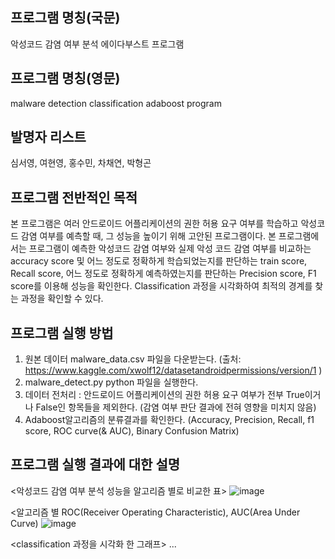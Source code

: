 ## 프로그램 명칭(국문)
악성코드 감염 여부 분석 에이다부스트 프로그램

## 프로그램 명칭(영문)
malware detection classification adaboost program

## 발명자 리스트
심서영, 여현영, 홍수민, 차채연, 박형곤

## 프로그램 전반적인 목적
본 프로그램은 여러 안드로이드 어플리케이션의 권한 허용 요구 여부를 학습하고 악성코드 감염 여부를 예측할 때, 그 성능을 높이기 위해 고안된 프로그램이다. 본 프로그램에서는 프로그램이 예측한 악성코드 감염 여부와 실제 악성 코드 감염 여부를 비교하는 accuracy score 및 어느 정도로 정확하게 학습되었는지를 판단하는 train score, Recall score, 어느 정도로 정확하게 예측하였는지를 판단하는 Precision score, F1 score를 이용해 성능을 확인한다. Classification 과정을 시각화하여 최적의 경계를 찾는 과정을 확인할 수 있다.

## 프로그램 실행 방법
1. 원본 데이터 malware_data.csv 파일을 다운받는다. (출처: https://www.kaggle.com/xwolf12/datasetandroidpermissions/version/1 )
2. malware_detect.py python 파일을 실행한다.
3. 데이터 전처리 : 안드로이드 어플리케이션의 권한 허용 요구 여부가 전부 True이거나 False인 항목들을 제외한다. (감염 여부 판단 결과에 전혀 영향을 미치지 않음)
4. Adaboost알고리즘의 분류결과를 확인한다.
(Accuracy, Precision, Recall, f1 score, ROC curve(& AUC), Binary Confusion Matrix)

## 프로그램 실행 결과에 대한 설명
<악성코드 감염 여부 분석 성능을 알고리즘 별로 비교한 표>
![image](https://user-images.githubusercontent.com/88702793/129666974-33622d68-831f-4e6a-83ef-75685cb32b4c.png)

<알고리즘 별 ROC(Receiver Operating Characteristic), AUC(Area Under Curve)
![image](https://user-images.githubusercontent.com/88702793/129682073-945de54f-0a75-4bdd-9425-54d1ad185b0a.png)


<classification 과정을 시각화 한 그래프>
...
